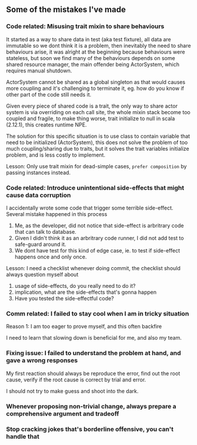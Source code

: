 ## Some of the mistakes I've made

### Code related: Misusing trait mixin to share behaviours

It started as a way to share data in test (aka test fixture), all data are
immutable so we dont think it is a problem, then inevitably
the need to share behaviours arise, it was alright at the beginning because
behaviours were stateless, but soon we find many of the behaviours depends on
some shared resource manager, the main offender being ActorSystem, which
requires manual shutdown.

ActorSystem cannot be shared as a global singleton as that would causes
more coupling and it's challenging to terminate it, eg. how do you know if
other part of the code still needs it.

Given every piece of shared code is a trait, the only way to share
actor system is via overriding on each call site, the whole mixin stack
become too coupled and fragile, to make thing worse, trait initialize
to null in scala (2.12.1), this creates runtime NPE.

The solution for this specific situation is to use class to contain
variable that need to be initialized (ActorSystem), this does not solve
the problem of too much coupling/sharing due to traits, but it solves the
trait variables initialize problem, and is less costly to implement.

Lesson: Only use trait mixin for dead-simple cases, `prefer composition` by
passing instances instead.

### Code related: Introduce unintentional side-effects that might cause data corruption

I accidentally wrote some code that trigger some terrible side-effect.
Several mistake happened in this process

1. Me, as the developer, did not notice that side-effect is arbritrary code
that can talk to database.
2. Given I didn't think it as an arbritrary code runner, I did not add
test to safe-guard around it.
3. We dont have test for this kind of edge case, ie. to test if side-effect
happens once and only once.

Lesson: I need a checklist whenever doing commit, the checklist should always
question myself about

1. usage of side-effects, do you really need to do it?
2. implication, what are the side-effects that's gonna happen
3. Have you tested the side-effectful code?

### Comm related: I failed to stay cool when I am in tricky situation

Reason 1: I am too eager to prove myself, and this often backfire

I need to learn that slowing down is beneficial for me, and also my team.

### Fixing issue: I failed to understand the problem at hand, and gave a wrong responses

My first reaction should always be reproduce the error, find out the root cause,
verify if the root cause is correct by trial and error.

I should not try to make guess and shoot into the dark.

### Whenever proposing non-trivial change, always prepare a comprehensive argument and tradeoff

### Stop cracking jokes that's borderline offensive, you can't handle that
